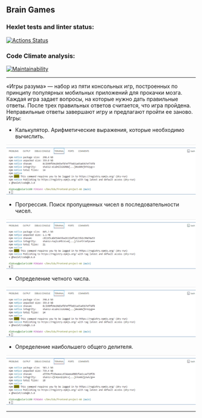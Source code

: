 ## Brain Games

### Hexlet tests and linter status:
[![Actions Status](https://github.com/ayveezub/frontend-project-44/actions/workflows/hexlet-check.yml/badge.svg)](https://github.com/ayveezub/frontend-project-44/actions)

### Code Climate analysis:
[![Maintainability](https://api.codeclimate.com/v1/badges/c1e87a34e0b7ed7e6862/maintainability)](https://codeclimate.com/github/ayveezub/frontend-project-44/maintainability)

---

«Игры разума» — набор из пяти консольных игр, построенных по принципу популярных мобильных приложений для прокачки мозга. Каждая игра задает вопросы, на которые нужно дать правильные ответы. После трех правильных ответов считается, что игра пройдена. Неправильные ответы завершают игру и предлагают пройти ее заново. Игры:

- Калькулятор. Арифметические выражения, которые необходимо вычислить.

![brain-calc gif](./extra/promo/brain-calc.gif)

- Прогрессия. Поиск пропущенных чисел в последовательности чисел.

![brain-progression gif](./extra/promo/brain-progression.gif)

- Определение четного числа.

![brain-even gif](./extra/promo/brain-even.gif)

- Определение наибольшего общего делителя.

![brain-gcd gif](./extra/promo/brain-gcd.gif)

---
